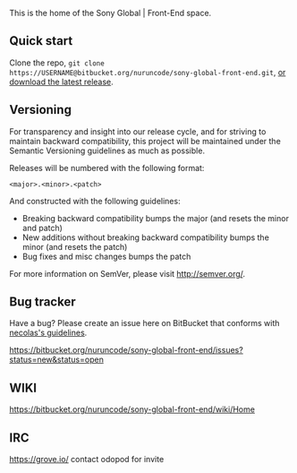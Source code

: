 This is the home of the Sony Global | Front-End space.


Quick start
-----------

Clone the repo, `git clone https://USERNAME@bitbucket.org/nuruncode/sony-global-front-end.git`, [or download the latest release](https://bitbucket.org/nuruncode/sony-global-front-end/downloads).




Versioning
----------

For transparency and insight into our release cycle, and for striving to maintain backward compatibility, this project will be maintained under the Semantic Versioning guidelines as much as possible.

Releases will be numbered with the following format:

`<major>.<minor>.<patch>`

And constructed with the following guidelines:

* Breaking backward compatibility bumps the major (and resets the minor and patch)
* New additions without breaking backward compatibility bumps the minor (and resets the patch)
* Bug fixes and misc changes bumps the patch

For more information on SemVer, please visit http://semver.org/.



Bug tracker
-----------

Have a bug? Please create an issue here on BitBucket that conforms with [necolas's guidelines](https://github.com/necolas/issue-guidelines).

https://bitbucket.org/nuruncode/sony-global-front-end/issues?status=new&status=open



WIKI
-----------
https://bitbucket.org/nuruncode/sony-global-front-end/wiki/Home


IRC
-----------
https://grove.io/
contact odopod for invite
